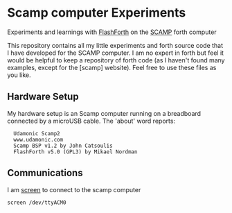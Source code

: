# Scamp computer Experiments
Experiments and learnings with [FlashForth](https://flashforth.com/) on the [SCAMP](https://udamonic.com/what-is-a-scamp.html) forth computer

This repository contains all my little experiments and forth source code that I have developed for the SCAMP computer. I am no expert in forth but feel it would be helpful to keep  a repository of forth code (as I haven't found many examples, except for the [scamp] website). Feel free to use these files as you like.

## Hardware Setup
My hardware setup is an Scamp computer running on a breadboard connected by a microUSB cable. The 'about' word reports:

```
  Udamonic Scamp2
  www.udamonic.com
  Scamp BSP v1.2 by John Catsoulis
  FlashForth v5.0 (GPL3) by Mikael Nordman
```

## Communications

I am [screen](https://www.gnu.org/software/screen/) to connect to the scamp computer

    screen /dev/ttyACM0
